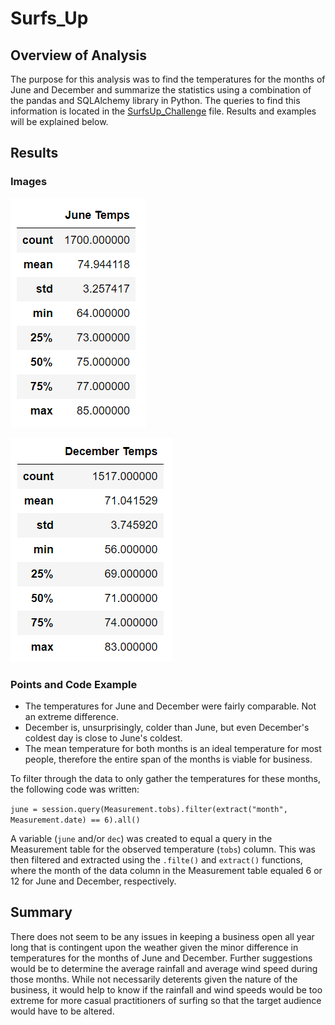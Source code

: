 # Surfs_Up

## Overview of Analysis

The purpose for this analysis was to find the temperatures for the months of June and December and summarize the statistics using a combination of the pandas and SQLAlchemy library in Python. The queries to find this information is located in the [SurfsUp_Challenge](https://github.com/stwpf01/Surfs_Up/blob/main/SurfsUp_Challenge.ipynb) file. Results and examples will be explained below.


## Results

### Images

![June](https://github.com/stwpf01/Surfs_Up/blob/main/Resources/June.png)


![December](https://github.com/stwpf01/Surfs_Up/blob/main/Resources/December.png)

### Points and Code Example

- The temperatures for June and December were fairly comparable. Not an extreme difference. 
- December is, unsurprisingly, colder than June, but even December's coldest day is close to June's coldest.   
- The mean temperature for both months is an ideal temperature for most people, therefore the entire span of the months is viable for business.

To filter through the data to only gather the temperatures for these months, the following code was written:

`june = session.query(Measurement.tobs).filter(extract("month", Measurement.date) == 6).all()`

A variable (`june` and/or `dec`) was created to equal a query in the Measurement table for the observed temperature (`tobs`) column. This was then filtered and extracted using the `.filte()` and `extract()` functions, where the month of the data column in the Measurement table equaled 6 or 12 for June and December, respectively.  

## Summary

There does not seem to be any issues in keeping a business open all year long that is contingent upon the weather given the minor difference in temperatures for the months of June and December. Further suggestions would be to determine the average rainfall and average wind speed during those months. While not necessarily deterents given the nature of the business, it would help to know if the rainfall and wind speeds would be too extreme for more casual practitioners of surfing so that the target audience would have to be altered.